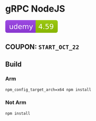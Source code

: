 # gRPC NodeJS

![Udemy](.github/badges/udemy.svg)

## COUPON: `START_OCT_22`

## Build

### Arm

```
npm_config_target_arch=x64 npm install
```

### Not Arm

```
npm install
```
